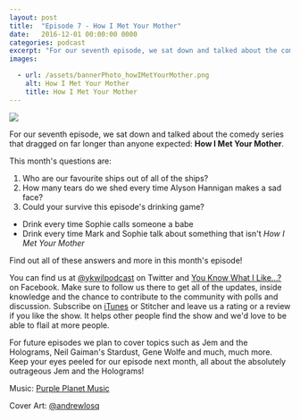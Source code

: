 ```yaml
---
layout: post
title:  "Episode 7 - How I Met Your Mother"
date:   2016-12-01 00:00:00 0000
categories: podcast
excerpt: "For our seventh episode, we sat down and talked about the comedy series that dragged on far longer than anyone expected: <strong>How I Met Your Mother</strong>"
images:

  - url: /assets/bannerPhoto_howIMetYourMother.png
    alt: How I Met Your Mother
    title: How I Met Your Mother
---
```


<img class="bannerPhoto" src="{{ site.url }}/assets/bannerPhoto_howIMetYourMother.png" />

<script src="https://www.buzzsprout.com/58982/446486-episode-7-how-i-met-your-mother.js?player=small" type="text/javascript" charset="utf-8"></script>

For our seventh episode,  we sat down and talked about the comedy series that dragged on far longer than anyone expected: **How I Met Your Mother**.

This month's questions are:   

1. Who are our favourite ships out of all of the ships?
2. How many tears do we shed every time Alyson Hannigan makes a sad face?
3. Could your survive this episode's drinking game?
+ Drink every time Sophie calls someone a babe
+ Drink every time Mark and Sophie talk about something that isn't *How I Met Your Mother*

Find out all of these answers and more in this month's episode!

You can find us at [@ykwilpodcast](https://twitter.com/ykwilpodcast) on Twitter and [You Know What I Like...?](https://www.facebook.com/You-Know-What-I-Like-Podcast-1558503551144389/) on Facebook. Make sure to follow us there to get all of the updates, inside knowledge and the chance to contribute to the community with polls and discussion. Subscribe on [iTunes](https://itunes.apple.com/gb/podcast/you-know-what-i-like.../id1114900434?mt=2) or Stitcher and leave us a rating or a review if you like the show. It helps other people find the show and we'd love to be able to flail at more people.

For future episodes we plan to cover topics such as Jem and the Holograms, Neil Gaiman's Stardust, Gene Wolfe and much, much more. Keep your eyes peeled for our episode next month, all about the absolutely outrageous Jem and the Holograms!

Music: [Purple Planet Music](https://soundcloud.com/purpleplanetmusic)

Cover Art: [@andrewlosq](https://twitter.com/AndrewLosq)
